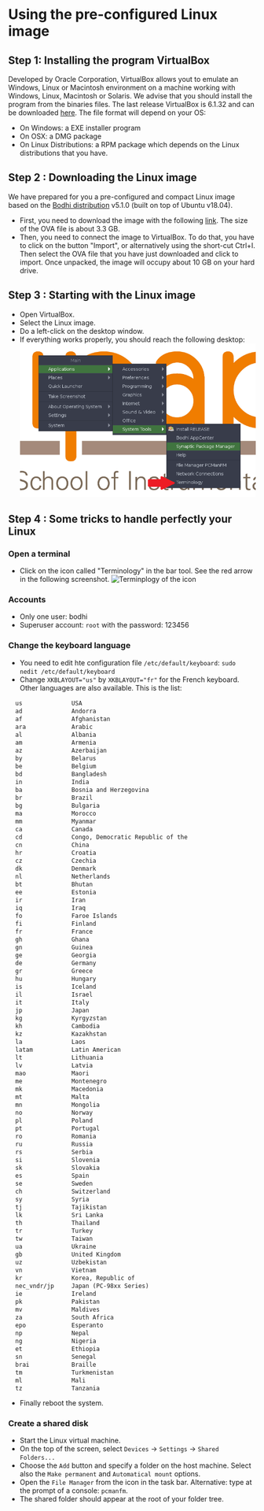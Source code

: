 # Using the pre-configured Linux image

## Step 1: Installing the program VirtualBox

Developed by Oracle Corporation, VirtualBox allows yout to emulate an Windows, Linux or Macintosh environment on a machine working with Windows, Linux, Macintosh or Solaris. We advise that you should install the program from the binaries files. The last release VirtualBox is 6.1.32 and can be downloaded [here](https://www.virtualbox.org/wiki/Downloads). The file format will depend on your OS:
  - On Windows: a EXE installer program
  - On OSX: a DMG package
  - On Linux Distributions: a RPM package which depends on the Linux distributions that you have.

## Step 2 : Downloading the Linux image

We have prepared for you a pre-configured and compact Linux image based on the [Bodhi distribution](https://www.bodhilinux.com/) v5.1.0 (built on top of Ubuntu v18.04).

   - First, you need to download the image with the following [link](https://drive.google.com/file/d/1E1WTxtac5Pi1Oy6g8gaxnUnF5bRZP5CG/view?usp=sharing). The size of the OVA file is about 3.3 GB.
   - Then, you need to connect the image to VirtualBox. To do that, you have to click on the button "Import", or alternatively using the short-cut Ctrl+I. Then select the OVA file that you have just downloaded and click to import. Once unpacked, the image will occupy about 10 GB on your hard drive.
   
## Step 3 : Starting with the Linux image

   - Open VirtualBox.
   - Select the Linux image.
   - Do a left-click on the desktop window.
   - If everything works properly, you should reach the following desktop: ![Desktop](screenshot3.png)

## Step 4 : Some tricks to handle perfectly your Linux 

### Open a terminal

   - Click on the icon called "Terminology" in the bar tool. See the red arrow in the following screenshot. ![Terminplogy of the icon](screenshot2.png)

### Accounts

   - Only one user: bodhi
   - Superuser account: `root` with the password: 123456
   

### Change the keyboard language

   - You need to edit hte configuration file `/etc/default/keyboard`:
   ```sudo nedit /etc/default/keyboard```
   - Change `XKBLAYOUT="us"` by `XKBLAYOUT="fr"` for the French keyboard. Other languages are also available. This is the list:
```
  us              USA
  ad              Andorra
  af              Afghanistan
  ara             Arabic
  al              Albania
  am              Armenia
  az              Azerbaijan
  by              Belarus
  be              Belgium
  bd              Bangladesh
  in              India
  ba              Bosnia and Herzegovina
  br              Brazil
  bg              Bulgaria
  ma              Morocco
  mm              Myanmar
  ca              Canada
  cd              Congo, Democratic Republic of the
  cn              China
  hr              Croatia
  cz              Czechia
  dk              Denmark
  nl              Netherlands
  bt              Bhutan
  ee              Estonia
  ir              Iran
  iq              Iraq
  fo              Faroe Islands
  fi              Finland
  fr              France
  gh              Ghana
  gn              Guinea
  ge              Georgia
  de              Germany
  gr              Greece
  hu              Hungary
  is              Iceland
  il              Israel
  it              Italy
  jp              Japan
  kg              Kyrgyzstan
  kh              Cambodia
  kz              Kazakhstan
  la              Laos
  latam           Latin American
  lt              Lithuania
  lv              Latvia
  mao             Maori
  me              Montenegro
  mk              Macedonia
  mt              Malta
  mn              Mongolia
  no              Norway
  pl              Poland
  pt              Portugal
  ro              Romania
  ru              Russia
  rs              Serbia
  si              Slovenia
  sk              Slovakia
  es              Spain
  se              Sweden
  ch              Switzerland
  sy              Syria
  tj              Tajikistan
  lk              Sri Lanka
  th              Thailand
  tr              Turkey
  tw              Taiwan
  ua              Ukraine
  gb              United Kingdom
  uz              Uzbekistan
  vn              Vietnam
  kr              Korea, Republic of
  nec_vndr/jp     Japan (PC-98xx Series)
  ie              Ireland
  pk              Pakistan
  mv              Maldives
  za              South Africa
  epo             Esperanto
  np              Nepal
  ng              Nigeria
  et              Ethiopia
  sn              Senegal
  brai            Braille
  tm              Turkmenistan
  ml              Mali
  tz              Tanzania
```  
   - Finally reboot the system.

### Create a shared disk

   - Start the Linux virtual machine.
   - On the top of the screen, select `Devices` -> `Settings` -> `Shared Folders...`
   - Choose the `Add` button and specify a folder on the host machine. Select also the `Make permanent` and `Automatical mount` options.
   - Open the `File Manager` from the icon in the task bar. Alternative: type at the prompt of a console: `pcmanfm`.
   - The shared folder should appear at the root of your folder tree.
   
